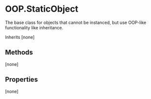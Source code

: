 # OOP.StaticObject
The base class for objects that cannot be instanced, but use OOP-like functionality like inheritance.

Inherits [none]

## Methods
[none]

## Properties
[none]
